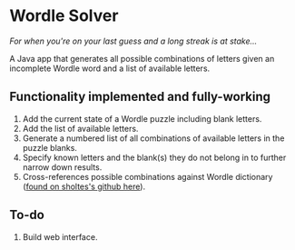 # Wordle Solver

*For when you're on your last guess and a long streak is at stake...*

A Java app that generates all possible combinations of letters given an incomplete Wordle word and a list of 
available letters.

## Functionality implemented and fully-working
1. Add the current state of a Wordle puzzle including blank letters.
2. Add the list of available letters.
3. Generate a numbered list of all combinations of available letters in the puzzle blanks.
4. Specify known letters and the blank(s) they do not belong in to further narrow down results.
5. Cross-references possible combinations against Wordle dictionary ([found on sholtes's github here](https://gist.github.com/scholtes/94f3c0303ba6a7768b47583aff36654d)).

## To-do
1. Build web interface.


